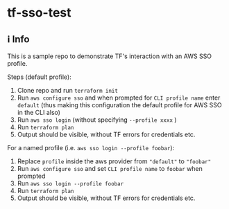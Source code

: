 # tf-sso-test

## ℹ️ Info

This is a sample repo to demonstrate TF's interaction with an AWS SSO profile.

Steps (default profile):

1. Clone repo and run `terraform init`
2. Run `aws configure sso` and when prompted for `CLI profile name` enter `default` (thus making this configuration the default profile for AWS SSO in the CLI also)
3. Run `aws sso login` (without specifying `--profile xxxx` )
4. Run `terraform plan`
5. Output should be visible, without TF errors for credentials etc.

For a named profile (i.e. `aws sso login --profile foobar`): 

1. Replace `profile` inside the aws provider from `"default"` to `"foobar"`
2. Run `aws configure sso` and set `CLI profile name` to `foobar` when prompted
3. Run `aws sso login --profile foobar`
4. Run `terraform plan`
5. Output should be visible, without TF errors for credentials etc.